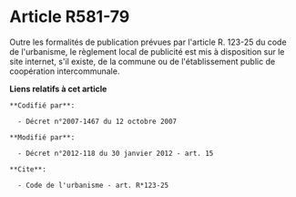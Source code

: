 # Article R581-79

Outre les formalités de publication prévues par l'article R. 123-25 du code de l'urbanisme, le règlement local de publicité
est mis à disposition sur le site internet, s'il existe, de la commune ou de l'établissement public de coopération
intercommunale.

**Liens relatifs à cet article**

	**Codifié par**:

	  - Décret n°2007-1467 du 12 octobre 2007

	**Modifié par**:

	  - Décret n°2012-118 du 30 janvier 2012 - art. 15

	**Cite**:

	  - Code de l'urbanisme - art. R*123-25

